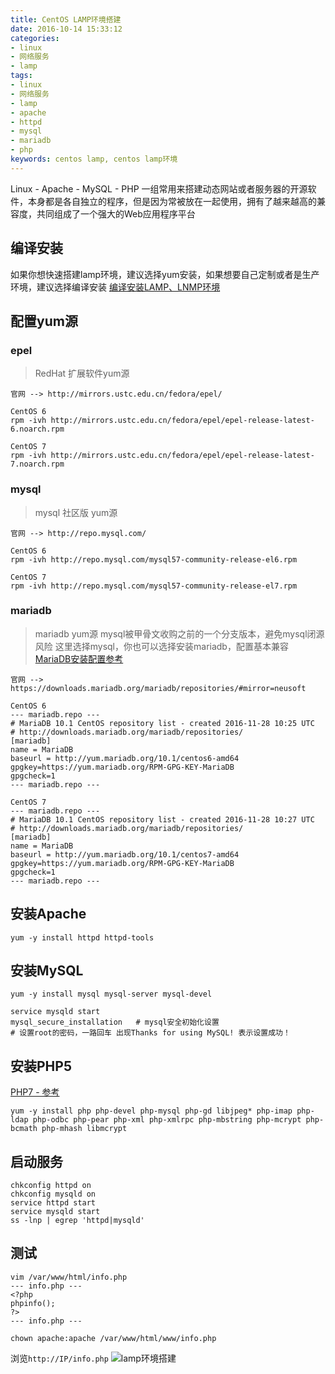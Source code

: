 ```yaml
---
title: CentOS LAMP环境搭建
date: 2016-10-14 15:33:12
categories:
- linux
- 网络服务
- lamp
tags:
- linux
- 网络服务
- lamp
- apache
- httpd
- mysql
- mariadb
- php
keywords: centos lamp, centos lamp环境
---
```

> 
Linux - Apache - MySQL - PHP
一组常用来搭建动态网站或者服务器的开源软件，本身都是各自独立的程序，但是因为常被放在一起使用，拥有了越来越高的兼容度，共同组成了一个强大的Web应用程序平台

<!-- more -->

## 编译安装
如果你想快速搭建lamp环境，建议选择yum安装，如果想要自己定制或者是生产环境，建议选择编译安装
[编译安装LAMP、LNMP环境](https://www.zfl9.com/compile_www.html)

## 配置yum源
### epel
> RedHat 扩展软件yum源

<pre><code class="language-bash line-numbers">官网 --> http://mirrors.ustc.edu.cn/fedora/epel/

CentOS 6
rpm -ivh http://mirrors.ustc.edu.cn/fedora/epel/epel-release-latest-6.noarch.rpm

CentOS 7
rpm -ivh http://mirrors.ustc.edu.cn/fedora/epel/epel-release-latest-7.noarch.rpm
</code></pre>

### mysql
> mysql 社区版 yum源

<pre><code class="language-bash line-numbers">官网 --> http://repo.mysql.com/

CentOS 6
rpm -ivh http://repo.mysql.com/mysql57-community-release-el6.rpm

CentOS 7
rpm -ivh http://repo.mysql.com/mysql57-community-release-el7.rpm
</code></pre>

### mariadb
> mariadb yum源
mysql被甲骨文收购之前的一个分支版本，避免mysql闭源风险
这里选择mysql，你也可以选择安装mariadb，配置基本兼容
[MariaDB安装配置参考](https://www.zfl9.com/mariadb.html)

<pre><code class="language-bash line-numbers">官网 --> https://downloads.mariadb.org/mariadb/repositories/#mirror=neusoft

CentOS 6
--- mariadb.repo ---
# MariaDB 10.1 CentOS repository list - created 2016-11-28 10:25 UTC
# http://downloads.mariadb.org/mariadb/repositories/
[mariadb]
name = MariaDB
baseurl = http://yum.mariadb.org/10.1/centos6-amd64
gpgkey=https://yum.mariadb.org/RPM-GPG-KEY-MariaDB
gpgcheck=1
--- mariadb.repo ---

CentOS 7
--- mariadb.repo ---
# MariaDB 10.1 CentOS repository list - created 2016-11-28 10:27 UTC
# http://downloads.mariadb.org/mariadb/repositories/
[mariadb]
name = MariaDB
baseurl = http://yum.mariadb.org/10.1/centos7-amd64
gpgkey=https://yum.mariadb.org/RPM-GPG-KEY-MariaDB
gpgcheck=1
--- mariadb.repo ---
</code></pre>

## 安装Apache
<pre><code class="language-bash line-numbers">yum -y install httpd httpd-tools
</code></pre>

## 安装MySQL
<pre><code class="language-bash line-numbers">yum -y install mysql mysql-server mysql-devel

service mysqld start
mysql_secure_installation   # mysql安全初始化设置
# 设置root的密码，一路回车 出现Thanks for using MySQL! 表示设置成功！
</code></pre>

## 安装PHP5
[PHP7 - 参考](https://www.zfl9.com/php7.html)
<pre><code class="language-bash line-numbers">yum -y install php php-devel php-mysql php-gd libjpeg* php-imap php-ldap php-odbc php-pear php-xml php-xmlrpc php-mbstring php-mcrypt php-bcmath php-mhash libmcrypt
</code></pre>

## 启动服务
<pre><code class="language-bash line-numbers">chkconfig httpd on
chkconfig mysqld on
service httpd start
service mysqld start
ss -lnp | egrep 'httpd|mysqld'
</code></pre>

## 测试
<pre><code class="language-bash line-numbers">vim /var/www/html/info.php
--- info.php ---
&lt;?php
phpinfo();
?&gt;
--- info.php ---

chown apache:apache /var/www/html/www/info.php
</code></pre>

浏览`http://IP/info.php`
![lamp环境搭建](images/lamp.png)
